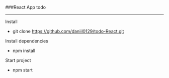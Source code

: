 ###React App todo
___
Install
* git clone https://github.com/daniil0129/todo-React.git

Install dependencies 
* npm install

Start project

* npm start
